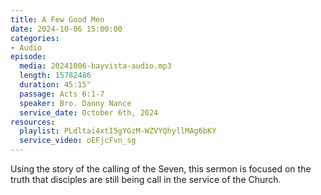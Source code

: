 ```yaml
---
title: A Few Good Men
date: 2024-10-06 15:00:00
categories:
- Audio
episode:
  media: 20241006-bayvista-audio.mp3
  length: 15782486
  duration: 45:15"
  passage: Acts 6:1-7
  speaker: Bro. Danny Nance
  service_date: October 6th, 2024
resources:
  playlist: PLdltai4xtI5gYGzM-WZVYQhyllMAg6bKY
  service_video: oEFjcFvn_sg
---
```

Using the story of the calling of the Seven, this sermon is focused on the truth that disciples are
still being call in the service of the Church.
